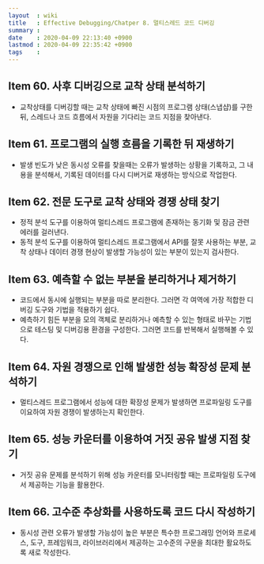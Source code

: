 ```yaml
---
layout  : wiki
title   : Effective Debugging/Chatper 8. 멀티스레드 코드 디버깅
summary : 
date    : 2020-04-09 22:13:40 +0900
lastmod : 2020-04-09 22:35:42 +0900
tags    : 
---
```

## Item 60. 사후 디버깅으로 교착 상태 분석하기
* 교착상태를 디버깅할 때는 교착 상태에 빠진 시점의 프로그램 상태(스냅샵)를 구한 뒤, 스레드나 코드 흐름에서 자원을 기다리는 코드 지점을 찾아낸다.

## Item 61. 프로그램의 실행 흐름을 기록한 뒤 재생하기
* 발생 빈도가 낮은 동시성 오류를 찾을때는 오류가 발생하는 상황을 기록하고, 그 내용을 분석해서, 기록된 데이터를 다시 디버거로 재생하는 방식으로 작업한다.

## Item 62. 전문 도구로 교착 상태와 경쟁 상태 찾기
* 정적 분석 도구를 이용하여 멀티스레드 프로그램에 존재하는 동기화 및 잠금 관련 에러를 걸러낸다.
* 동적 분석 도구를 이용하여 멀티스레드 프로그램에서 API를 잘못 사용하는 부분, 교착 상태나 데이터 경쟁 현상이 발생할 가능성이 있는 부분이 있는지 검사한다.

## Item 63. 예측할 수 없는 부분을 분리하거나 제거하기
* 코드에서 동시에 실행되는 부분을 따로 분리한다. 그러면 각 여역에 가장 적합한 디버깅 도구와 기법을 적용하기 쉽다.
* 예측하기 힘든 부분을 모의 객체로 분리하거나 예측할 수 있는 형태로 바꾸는 기법으로 테스팅 및 디버깅용 환경을 구성한다. 그러면 코드를 반복해서 실행해볼 수 있다.

## Item 64. 자원 경쟁으로 인해 발생한 성능 확장성 문제 분석하기
* 멀티스레드 프로그램에서 성능에 대한 확장성 문제가 발생하면 프로파일링 도구를 이요하여 자원 경쟁이 발생하는지 확인한다.

## Item 65. 성능 카운터를 이용하여 거짓 공유 발생 지점 찾기
* 거짓 공유 문제를 분석하기 위해 성능 카운터를 모니터링할 때는 프로파일링 도구에서 제공하는 기능을 활용한다.

## Item 66. 고수준 추상화를 사용하도록 코드 다시 작성하기
* 동시성 관련 오류가 발생할 가능성이 높은 부분은 특수한 프로그래밍 언어와 프로세스, 도구, 프레임워크, 라이브러리에서 제공하는 고수준의 구문을 최대한 활요하도록 새로 작성한다.
